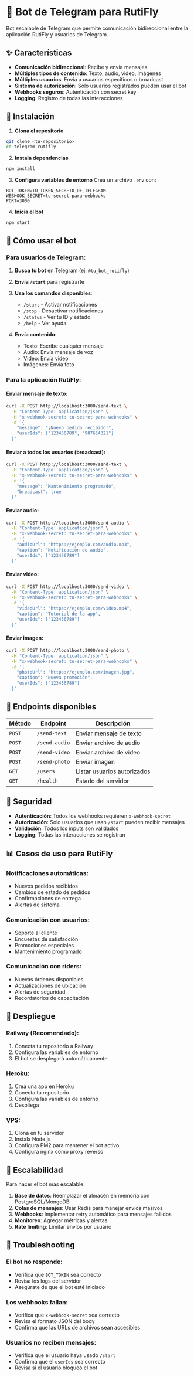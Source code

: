 # 🤖 Bot de Telegram para RutiFly

Bot escalable de Telegram que permite comunicación bidireccional entre la aplicación RutiFly y usuarios de Telegram.

## ✨ Características

- **Comunicación bidireccional**: Recibe y envía mensajes
- **Múltiples tipos de contenido**: Texto, audio, video, imágenes
- **Múltiples usuarios**: Envía a usuarios específicos o broadcast
- **Sistema de autorización**: Solo usuarios registrados pueden usar el bot
- **Webhooks seguros**: Autenticación con secret key
- **Logging**: Registro de todas las interacciones

## 🚀 Instalación

1. **Clona el repositorio**
```bash
git clone <tu-repositorio>
cd telegram-rutifly
```

2. **Instala dependencias**
```bash
npm install
```

3. **Configura variables de entorno**
Crea un archivo `.env` con:
```env
BOT_TOKEN=TU_TOKEN_SECRETO_DE_TELEGRAM
WEBHOOK_SECRET=tu-secret-para-webhooks
PORT=3000
```

4. **Inicia el bot**
```bash
npm start
```

## 📱 Cómo usar el bot

### Para usuarios de Telegram:

1. **Busca tu bot** en Telegram (ej: `@tu_bot_rutifly`)
2. **Envía `/start`** para registrarte
3. **Usa los comandos disponibles**:
   - `/start` - Activar notificaciones
   - `/stop` - Desactivar notificaciones  
   - `/status` - Ver tu ID y estado
   - `/help` - Ver ayuda

4. **Envía contenido**:
   - Texto: Escribe cualquier mensaje
   - Audio: Envía mensaje de voz
   - Video: Envía video
   - Imágenes: Envía foto

### Para la aplicación RutiFly:

#### Enviar mensaje de texto:
```bash
curl -X POST http://localhost:3000/send-text \
  -H "Content-Type: application/json" \
  -H "x-webhook-secret: tu-secret-para-webhooks" \
  -d '{
    "message": "¡Nuevo pedido recibido!",
    "userIds": ["123456789", "987654321"]
  }'
```

#### Enviar a todos los usuarios (broadcast):
```bash
curl -X POST http://localhost:3000/send-text \
  -H "Content-Type: application/json" \
  -H "x-webhook-secret: tu-secret-para-webhooks" \
  -d '{
    "message": "Mantenimiento programado",
    "broadcast": true
  }'
```

#### Enviar audio:
```bash
curl -X POST http://localhost:3000/send-audio \
  -H "Content-Type: application/json" \
  -H "x-webhook-secret: tu-secret-para-webhooks" \
  -d '{
    "audioUrl": "https://ejemplo.com/audio.mp3",
    "caption": "Notificación de audio",
    "userIds": ["123456789"]
  }'
```

#### Enviar video:
```bash
curl -X POST http://localhost:3000/send-video \
  -H "Content-Type: application/json" \
  -H "x-webhook-secret: tu-secret-para-webhooks" \
  -d '{
    "videoUrl": "https://ejemplo.com/video.mp4",
    "caption": "Tutorial de la app",
    "userIds": ["123456789"]
  }'
```

#### Enviar imagen:
```bash
curl -X POST http://localhost:3000/send-photo \
  -H "Content-Type: application/json" \
  -H "x-webhook-secret: tu-secret-para-webhooks" \
  -d '{
    "photoUrl": "https://ejemplo.com/imagen.jpg",
    "caption": "Nueva promoción",
    "userIds": ["123456789"]
  }'
```

## 🔧 Endpoints disponibles

| Método | Endpoint | Descripción |
|--------|----------|-------------|
| `POST` | `/send-text` | Enviar mensaje de texto |
| `POST` | `/send-audio` | Enviar archivo de audio |
| `POST` | `/send-video` | Enviar archivo de video |
| `POST` | `/send-photo` | Enviar imagen |
| `GET` | `/users` | Listar usuarios autorizados |
| `GET` | `/health` | Estado del servidor |

## 🔐 Seguridad

- **Autenticación**: Todos los webhooks requieren `x-webhook-secret`
- **Autorización**: Solo usuarios que usan `/start` pueden recibir mensajes
- **Validación**: Todos los inputs son validados
- **Logging**: Todas las interacciones se registran

## 📊 Casos de uso para RutiFly

### Notificaciones automáticas:
- Nuevos pedidos recibidos
- Cambios de estado de pedidos
- Confirmaciones de entrega
- Alertas de sistema

### Comunicación con usuarios:
- Soporte al cliente
- Encuestas de satisfacción
- Promociones especiales
- Mantenimiento programado

### Comunicación con riders:
- Nuevas órdenes disponibles
- Actualizaciones de ubicación
- Alertas de seguridad
- Recordatorios de capacitación

## 🚀 Despliegue

### Railway (Recomendado):
1. Conecta tu repositorio a Railway
2. Configura las variables de entorno
3. El bot se desplegará automáticamente

### Heroku:
1. Crea una app en Heroku
2. Conecta tu repositorio
3. Configura las variables de entorno
4. Despliega

### VPS:
1. Clona en tu servidor
2. Instala Node.js
3. Configura PM2 para mantener el bot activo
4. Configura nginx como proxy reverso

## 🔄 Escalabilidad

Para hacer el bot más escalable:

1. **Base de datos**: Reemplazar el almacén en memoria con PostgreSQL/MongoDB
2. **Colas de mensajes**: Usar Redis para manejar envíos masivos
3. **Webhooks**: Implementar retry automático para mensajes fallidos
4. **Monitoreo**: Agregar métricas y alertas
5. **Rate limiting**: Limitar envíos por usuario

## 🐛 Troubleshooting

### El bot no responde:
- Verifica que `BOT_TOKEN` sea correcto
- Revisa los logs del servidor
- Asegúrate de que el bot esté iniciado

### Los webhooks fallan:
- Verifica que `x-webhook-secret` sea correcto
- Revisa el formato JSON del body
- Confirma que las URLs de archivos sean accesibles

### Usuarios no reciben mensajes:
- Verifica que el usuario haya usado `/start`
- Confirma que el `userIds` sea correcto
- Revisa si el usuario bloqueó el bot 